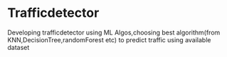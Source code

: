 # Trafficdetector
Developing trafficdetector using ML Algos,choosing best algorithm(from KNN,DecisionTree,randomForest etc) to predict traffic using available dataset
